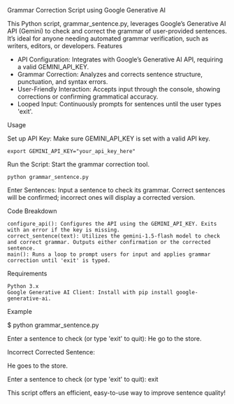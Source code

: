 Grammar Correction Script using Google Generative AI

This Python script, grammar_sentence.py, leverages Google’s Generative AI API (Gemini) to check and correct the grammar of user-provided sentences. It’s ideal for anyone needing automated grammar verification, such as writers, editors, or developers.
Features

* API Configuration: Integrates with Google’s Generative AI API, requiring a valid GEMINI_API_KEY.
* Grammar Correction: Analyzes and corrects sentence structure, punctuation, and syntax errors.
* User-Friendly Interaction: Accepts input through the console, showing corrections or confirming grammatical accuracy.
* Looped Input: Continuously prompts for sentences until the user types 'exit'.

Usage

Set up API Key: Make sure GEMINI_API_KEY is set with a valid API key.

    export GEMINI_API_KEY="your_api_key_here"

Run the Script: Start the grammar correction tool.

    python grammar_sentence.py

Enter Sentences: Input a sentence to check its grammar. Correct sentences will be confirmed; incorrect ones will display a corrected version.

Code Breakdown

    configure_api(): Configures the API using the GEMINI_API_KEY. Exits with an error if the key is missing.
    correct_sentence(text): Utilizes the gemini-1.5-flash model to check and correct grammar. Outputs either confirmation or the corrected sentence.
    main(): Runs a loop to prompt users for input and applies grammar correction until 'exit' is typed.

Requirements

    Python 3.x
    Google Generative AI Client: Install with pip install google-generative-ai.

Example

$ python grammar_sentence.py


Enter a sentence to check (or type 'exit' to quit): He go to the store.

Incorrect
Corrected Sentence:

He goes to the store.

Enter a sentence to check (or type 'exit' to quit): exit

This script offers an efficient, easy-to-use way to improve sentence quality!
